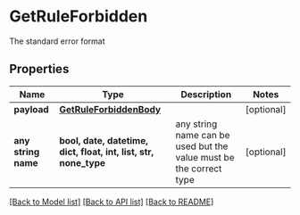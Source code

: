 # GetRuleForbidden

The standard error format

## Properties
Name | Type | Description | Notes
------------ | ------------- | ------------- | -------------
**payload** | [**GetRuleForbiddenBody**](GetRuleForbiddenBody.md) |  | [optional] 
**any string name** | **bool, date, datetime, dict, float, int, list, str, none_type** | any string name can be used but the value must be the correct type | [optional]

[[Back to Model list]](../README.md#documentation-for-models) [[Back to API list]](../README.md#documentation-for-api-endpoints) [[Back to README]](../README.md)


